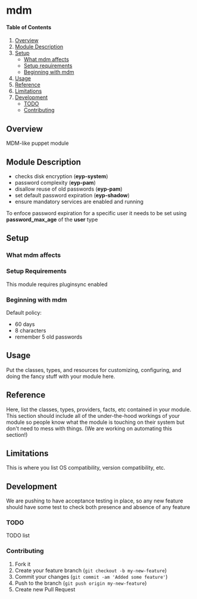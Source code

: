 # mdm

#### Table of Contents

1. [Overview](#overview)
2. [Module Description](#module-description)
3. [Setup](#setup)
    * [What mdm affects](#what-mdm-affects)
    * [Setup requirements](#setup-requirements)
    * [Beginning with mdm](#beginning-with-mdm)
4. [Usage](#usage)
5. [Reference](#reference)
5. [Limitations](#limitations)
6. [Development](#development)
    * [TODO](#todo)
    * [Contributing](#contributing)

## Overview

MDM-like puppet module

## Module Description

* checks disk encryption (**eyp-system**)
* password complexity (**eyp-pam**)
* disallow reuse of old passwords (**eyp-pam**)
* set default password expiration (**eyp-shadow**)
* ensure mandatory services are enabled and running

To enfoce password expiration for a specific user it needs to be set using **password_max_age** of the **user** type

## Setup

### What mdm affects

### Setup Requirements

This module requires pluginsync enabled

### Beginning with mdm

Default policy:
* 60 days
* 8 characters
* remember 5 old passwords

## Usage

Put the classes, types, and resources for customizing, configuring, and doing
the fancy stuff with your module here.

## Reference

Here, list the classes, types, providers, facts, etc contained in your module.
This section should include all of the under-the-hood workings of your module so
people know what the module is touching on their system but don't need to mess
with things. (We are working on automating this section!)

## Limitations

This is where you list OS compatibility, version compatibility, etc.

## Development

We are pushing to have acceptance testing in place, so any new feature should
have some test to check both presence and absence of any feature

### TODO

TODO list

### Contributing

1. Fork it
2. Create your feature branch (`git checkout -b my-new-feature`)
3. Commit your changes (`git commit -am 'Added some feature'`)
4. Push to the branch (`git push origin my-new-feature`)
5. Create new Pull Request
